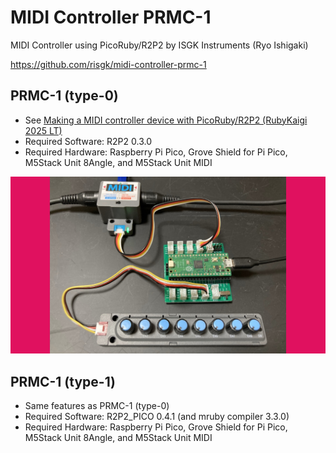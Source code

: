 MIDI Controller PRMC-1
======================

MIDI Controller using PicoRuby/R2P2 by ISGK Instruments (Ryo Ishigaki)

https://github.com/risgk/midi-controller-prmc-1

PRMC-1 (type-0)
---------------

- See [Making a MIDI controller device with PicoRuby/R2P2 (RubyKaigi 2025 LT)](https://speakerdeck.com/risgk/r2p2-rubykaigi-2025-lt)
- Required Software: R2P2 0.3.0
- Required Hardware: Raspberry Pi Pico, Grove Shield for Pi Pico, M5Stack Unit 8Angle, and M5Stack Unit MIDI

![PRMC-1 (type-0)](./midi-controller-prmc-1-type-0.jpg)

PRMC-1 (type-1)
---------------

- Same features as PRMC-1 (type-0)
- Required Software: R2P2_PICO 0.4.1 (and mruby compiler 3.3.0)
- Required Hardware: Raspberry Pi Pico, Grove Shield for Pi Pico, M5Stack Unit 8Angle, and M5Stack Unit MIDI
